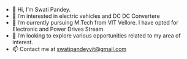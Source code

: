 - 👋 Hi, I’m Swati Pandey.
- 👀 I’m interested in electric vehicles and DC DC Convertere 
- 🌱 I’m currently pursuing M.Tech from VIT Vellore. I have opted for Electronic and Power Drives Stream.
- 💞️ I’m looking to explore various opportunities related to my area of interest.
- 📫 Contact me at swatipandeyvit@gmail.com
